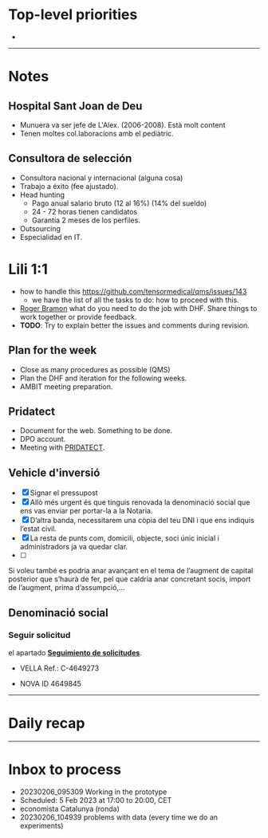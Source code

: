 # Top-level priorities
-


---
# Notes

## Hospital Sant Joan de Deu 
-  Munuera va ser jefe de L'Alex. (2006-2008). Està molt content 
- Tenen moltes col.laboracions amb el pediàtric. 

## Consultora de selección

- Consultora nacional y internacional (alguna cosa)
- Trabajo a éxito (fee ajustado).
- Head hunting
	- Pago anual salario bruto (12 al 16%) (14% del sueldo)
	- 24 - 72 horas tienen candidatos
	- Garantía 2 meses de los perfiles.
- Outsourcing
- Especialidad en IT. 


# Lili 1:1

- how to handle this https://github.com/tensormedical/qms/issues/143
	- we have the list of all the tasks to do: how to proceed with this. 
- [Roger Bramon](../_people/Roger%20Bramon.md) what do you need to do the job with DHF. Share things to work together or provide feedback. 
- **TODO**: Try to explain better the issues and comments during revision. 

## Plan for the week
- Close as many procedures as possible (QMS)
- Plan the DHF and iteration for the following weeks. 
- AMBIT meeting preparation. 

## Pridatect 
- Document for the web.  Something to be done. 
- DPO account. 
- Meeting with [PRIDATECT](../_people/PRIDATECT.md). 

## Vehicle d'inversió


- [x] Signar el pressupost
- [x] Allò més urgent és que tinguis renovada la denominació social que ens vas enviar per portar-la a la Notaria.
- [x] D’altra banda, necessitarem una còpia del teu DNI i que ens indiquis l’estat civil.
- [x] La resta de punts com, domicili, objecte, soci únic inicial i administradors ja va quedar clar.
- [ ] 
Si voleu també es podria anar avançant en el tema de l’augment de capital posterior que s’haurà de fer, pel que caldria anar concretant socis, import de l’augment, prima d’assumpció,...

## Denominació social
### Seguir solicitud
el apartado **[Seguimiento de solicitudes](https://www.rmc.es/Deno_seguimiento.aspx)**.
* VELLA Ref.: C-4649273  
- NOVA ID 4649845


















--- 
# Daily recap



--- 
# Inbox to process
- 20230206_095309 Working in the prototype
- Scheduled: 5 Feb 2023 at 17:00 to 20:00, CET
- economista Catalunya (ronda)
- 20230206_104939 problems with data (every time we do an experiments)
